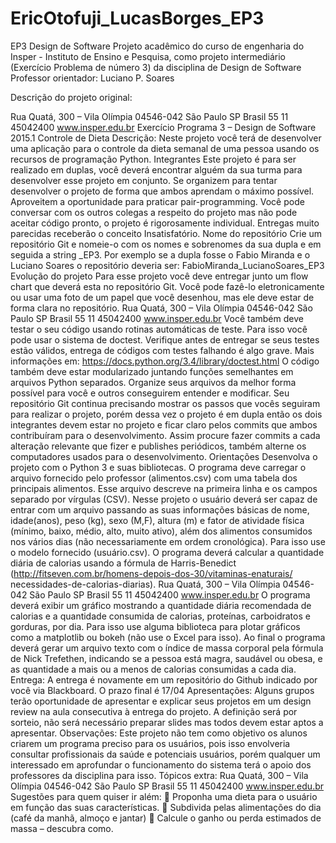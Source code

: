 # EricOtofuji_LucasBorges_EP3
EP3 Design de Software
Projeto acadêmico do curso de engenharia do Insper - Instituto de Ensino e Pesquisa, como projeto intermediário (Exercício Problema de número 3) da disciplina de Design de Software
Professor orientador: Luciano P. Soares

Descrição do projeto original: 

Rua Quatá, 300 – Vila Olímpia 04546-042 São Paulo SP Brasil
55 11 45042400 www.insper.edu.br
Exercício Programa 3 – Design de Software 2015.1
Controle de Dieta
Descrição:
Neste projeto você terá de desenvolver uma aplicação para o controle da dieta semanal de uma pessoa usando os recursos de programação Python.
Integrantes
Este projeto é para ser realizado em duplas, você deverá encontrar alguém da sua turma para desenvolver esse projeto em conjunto. Se organizem para tentar desenvolver o projeto de forma que ambos aprendam o máximo possível. Aproveitem a oportunidade para praticar pair-programming.
Você pode conversar com os outros colegas a respeito do projeto mas não pode aceitar código pronto, o projeto é rigorosamente individual. Entregas muito parecidas receberão o conceito Insatisfatório.
Nome do repositório
Crie um repositório Git e nomeie-o com os nomes e sobrenomes da sua dupla e em seguida a string _EP3. Por exemplo se a dupla fosse o Fabio Miranda e o Luciano Soares o repositório deveria ser:
FabioMiranda_LucianoSoares_EP3
Evolução do projeto
Para esse projeto você deve entregar junto um flow chart que deverá esta no repositório Git. Você pode fazê-lo eletronicamente ou usar uma foto de um papel que você desenhou, mas ele deve estar de forma clara no repositório.
Rua Quatá, 300 – Vila Olímpia 04546-042 São Paulo SP Brasil
55 11 45042400 www.insper.edu.br
Você também deve testar o seu código usando rotinas automáticas de teste.
Para isso você pode usar o sistema de doctest. Verifique antes de entregar se
seus testes estão válidos, entrega de códigos com testes falhando é algo
grave. Mais informações em: https://docs.python.org/3.4/library/doctest.html
O código também deve estar modularizado juntando funções semelhantes em
arquivos Python separados. Organize seus arquivos da melhor forma possível
para você e outros conseguirem entender e modificar.
Seu repositório Git continua precisando mostrar os passos que vocês
seguiram para realizar o projeto, porém dessa vez o projeto é em dupla então
os dois integrantes devem estar no projeto e ficar claro pelos commits que
ambos contribuíram para o desenvolvimento. Assim procure fazer commits a
cada alteração relevante que fizer e publishes periódicos, também alterne os
computadores usados para o desenvolvimento.
Orientações
Desenvolva o projeto com o Python 3 e suas bibliotecas.
O programa deve carregar o arquivo fornecido pelo professor (alimentos.csv)
com uma tabela dos principais alimentos. Esse arquivo descreve na primeira
linha e os campos separado por vírgulas (CSV).
Nesse projeto o usuário deverá ser capaz de entrar com um arquivo passando
as suas informações básicas de nome, idade(anos), peso (kg), sexo (M,F),
altura (m) e fator de atividade física (mínimo, baixo, médio, alto, muito
ativo), além dos alimentos consumidos nos vários dias (não necessariamente
em ordem cronológica). Para isso use o modelo fornecido (usuário.csv). O
programa deverá calcular a quantidade diária de calorias usando a fórmula de
Harris-Benedict (http://fitseven.com.br/homens-depois-dos-30/vitaminas-enaturais/
necessidades-de-calorias-diarias).
Rua Quatá, 300 – Vila Olímpia 04546-042 São Paulo SP Brasil
55 11 45042400 www.insper.edu.br
O programa deverá exibir um gráfico mostrando a quantidade diária recomendada de calorias e a quantidade consumida de calorias, proteínas, carboidratos e gorduras, por dia. Para isso use alguma biblioteca para plotar gráficos como a matplotlib ou bokeh (não use o Excel para isso).
Ao final o programa deverá gerar um arquivo texto com o índice de massa corporal pela fórmula de Nick Trefethen, indicando se a pessoa está magra, saudável ou obesa, e as quantidade a mais ou a menos de calorias consumidas a cada dia.
Entrega:
A entrega é novamente em um repositório do Github indicado por você via Blackboard.
O prazo final é 17/04
Apresentações:
Alguns grupos terão oportunidade de apresentar e explicar seus projetos em um design review na aula consecutiva à entrega do projeto. A definição será por sorteio, não será necessário preparar slides mas todos devem estar aptos a apresentar.
Observações:
Este projeto não tem como objetivo os alunos criarem um programa preciso para os usuários, pois isso envolveria consultar profissionais da saúde e potenciais usuários, porém qualquer um interessado em aprofundar o funcionamento do sistema terá o apoio dos professores da disciplina para isso.
Tópicos extra:
Rua Quatá, 300 – Vila Olímpia 04546-042 São Paulo SP Brasil
55 11 45042400 www.insper.edu.br
Sugestões para quem quiser ir além:
 Proponha uma dieta para o usuário em função das suas características.
 Subdivida pelas alimentações do dia (café da manhã, almoço e jantar)
 Calcule o ganho ou perda estimados de massa – descubra como.
